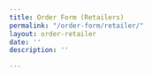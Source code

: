 ```yaml
---
title: Order Form (Retailers)
permalink: "/order-form/retailer/"
layout: order-retailer
date: ''
description: ''

---
```

